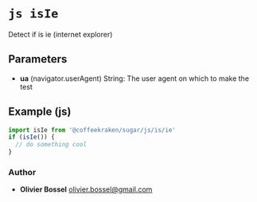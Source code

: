 


<!-- @namespace    sugar.js.is -->
<!-- @name    isIe -->

# ```js isIe ```


Detect if is ie (internet explorer)

## Parameters

- **ua** (navigator.userAgent) String: The user agent on which to make the test



## Example (js)

```js
import isIe from '@coffeekraken/sugar/js/is/ie'
if (isIe()) {
  // do something cool
}
```


### Author
- **Olivier Bossel** <a href="mailto:olivier.bossel@gmail.com">olivier.bossel@gmail.com</a> 



